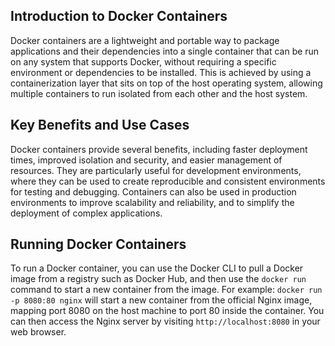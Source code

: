 ## Introduction to Docker Containers
Docker containers are a lightweight and portable way to package applications and their dependencies into a single container that can be run on any system that supports Docker, without requiring a specific environment or dependencies to be installed. This is achieved by using a containerization layer that sits on top of the host operating system, allowing multiple containers to run isolated from each other and the host system.

## Key Benefits and Use Cases
Docker containers provide several benefits, including faster deployment times, improved isolation and security, and easier management of resources. They are particularly useful for development environments, where they can be used to create reproducible and consistent environments for testing and debugging. Containers can also be used in production environments to improve scalability and reliability, and to simplify the deployment of complex applications.

## Running Docker Containers
To run a Docker container, you can use the Docker CLI to pull a Docker image from a registry such as Docker Hub, and then use the `docker run` command to start a new container from the image. For example: `docker run -p 8080:80 nginx` will start a new container from the official Nginx image, mapping port 8080 on the host machine to port 80 inside the container. You can then access the Nginx server by visiting `http://localhost:8080` in your web browser.